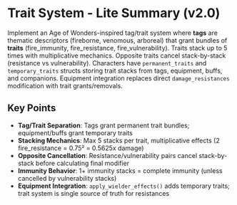 # Trait System - Lite Summary (v2.0)

Implement an Age of Wonders-inspired tag/trait system where **tags** are thematic descriptors (fireborne, venomous, arboreal) that grant bundles of **traits** (fire_immunity, fire_resistance, fire_vulnerability). Traits stack up to 5 times with multiplicative mechanics. Opposite traits cancel stack-by-stack (resistance vs vulnerability). Characters have `permanent_traits` and `temporary_traits` structs storing trait stacks from tags, equipment, buffs, and companions. Equipment integration replaces direct `damage_resistances` modification with trait grants/removals.

## Key Points
- **Tag/Trait Separation**: Tags grant permanent trait bundles; equipment/buffs grant temporary traits
- **Stacking Mechanics**: Max 5 stacks per trait, multiplicative effects (2 fire_resistance = 0.75² = 0.5625x damage)
- **Opposite Cancellation**: Resistance/vulnerability pairs cancel stack-by-stack before calculating final modifier
- **Immunity Behavior**: 1+ immunity stacks = complete immunity (unless cancelled by vulnerability stacks)
- **Equipment Integration**: `apply_wielder_effects()` adds temporary traits; trait system is single source of truth for resistances
